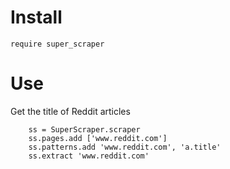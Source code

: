 # Install

`require super_scraper`

# Use
Get the title of Reddit articles

```
    ss = SuperScraper.scraper
    ss.pages.add ['www.reddit.com']
    ss.patterns.add 'www.reddit.com', 'a.title'
    ss.extract 'www.reddit.com'
```

